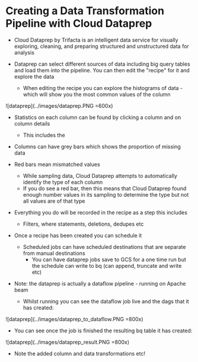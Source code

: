 # Creating a Data Transformation Pipeline with Cloud Dataprep

* Cloud Dataprep by Trifacta is an intelligent data service for visually exploring, cleaning, and preparing structured and unstructured data for analysis

* Dataprep can select different sources of data including big query tables and load them into the pipeline. You can then edit the "recipe" for it and explore the data
    * When editing the recipe you can explore the histograms of data - which will show you the most common values of the column

![dataprep](../images/dataprep.PNG =600x)

* Statistics on each column can be found by clicking a column and on column details
    * This includes the 
* Columns can have grey bars which shows the proportion of missing data
* Red bars mean mismatched values
    * While sampling data, Cloud Dataprep attempts to automatically identify the type of each column
    * If you do see a red bar, then this means that Cloud Dataprep found enough number values in its sampling to determine the type but not all values are of that type

* Everything you do will be recorded in the recipe as a step this includes
    * Filters, where statements, deletions, dedupes etc
* Once a recipe has been created you can schedule it
    * Scheduled jobs can have scheduled destinations that are separate from manual destinations
        * You can have dataprep jobs save to GCS for a one time run but the schedule can write to bq (can append, truncate and write etc)

* Note: the dataprep is actually a dataflow pipeline - running on Apache beam
    * Whilst running you can see the dataflow job live and the dags that it has created:

![dataprep](../images/dataprep_to_dataflow.PNG =800x)

* You can see once the job is finished the resulting bq table it has created:

![dataprep](../images/dataprep_result.PNG =800x)

* Note the added column and data transformations etc! 

